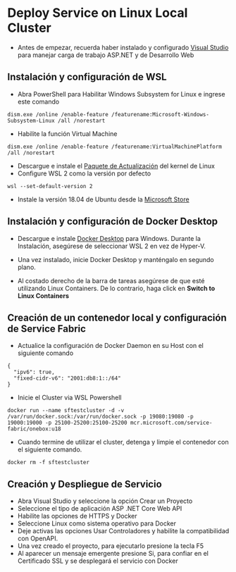 # Deploy Service on Linux Local Cluster

* Antes de empezar, recuerda haber instalado y configurado [Visual Studio] para manejar carga de trabajo ASP.NET y de Desarrollo Web

## Instalación y configuración de WSL

* Abra PowerShell para Habilitar Windows Subsystem for Linux e ingrese este comando

~~~
dism.exe /online /enable-feature /featurename:Microsoft-Windows-Subsystem-Linux /all /norestart
~~~

* Habilite la función Virtual Machine
~~~
dism.exe /online /enable-feature /featurename:VirtualMachinePlatform /all /norestart
~~~

* Descargue e instale el [Paquete de Actualización] del kernel de Linux
* Configure WSL 2 como la versión por defecto
~~~
wsl --set-default-version 2
~~~
* Instale la versión 18.04 de Ubuntu desde la [Microsoft Store]

## Instalación y configuración de Docker Desktop

* Descargue e instale [Docker Desktop] para Windows. 
Durante la Instalación, asegúrese de seleccionar WSL 2 en vez de Hyper-V.

* Una vez instalado, inicie Docker Desktop y manténgalo en segundo plano.
* Al costado derecho de la barra de tareas asegúrese de que esté utilizando Linux Containers. De lo contrario, haga click en **Switch to Linux Containers**

## Creación de un contenedor local y configuración de Service Fabric
* Actualice la configuración de Docker Daemon en su Host con el siguiente comando
~~~
{
  "ipv6": true,
  "fixed-cidr-v6": "2001:db8:1::/64"
}
~~~

* Inicie el Cluster via WSL Powershell
~~~
docker run --name sftestcluster -d -v /var/run/docker.sock:/var/run/docker.sock -p 19080:19080 -p 19000:19000 -p 25100-25200:25100-25200 mcr.microsoft.com/service-fabric/onebox:u18
~~~

* Cuando termine de utilizar el cluster, detenga y limpie el contenedor con el siguiente comando.
~~~
docker rm -f sftestcluster
~~~

## Creación y Despliegue de Servicio

* Abra Visual Studio y seleccione la opción Crear un Proyecto
* Seleccione el tipo de aplicación ASP .NET Core Web API
* Habilite las opciones de HTTPS y Docker
* Seleccione Linux como sistema operativo para Docker
* Deje activas las opciones Usar Controladores y habilite la compatibilidad con OpenAPI.
* Una vez creado el proyecto, para ejecutarlo presione la tecla F5
* Al aparecer un mensaje emergente presione Si, para confiar en el Certificado SSL y se desplegará el servicio con Docker

[Visual Studio]: https://visualstudio.microsoft.com/es/vs/community/
[Paquete de Actualización]: https://wslstorestorage.blob.core.windows.net/wslblob/wsl_update_x64.msi
[Microsoft Store]: https://apps.microsoft.com/store/detail/ubuntu-1804-lts/9N9TNGVNDL3Q?hl=es-es&gl=ES
[Docker Desktop]: https://desktop.docker.com/win/main/amd64/Docker%20Desktop%20Installer.exe
